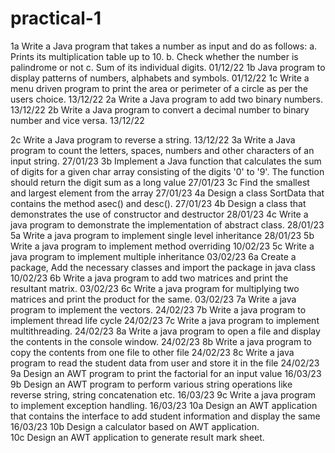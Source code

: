 # practical-1
1a	Write a Java program that takes a number as input and do as follows:
a. Prints its multiplication table up to 10.
b. Check whether the number is palindrome or not
c. Sum of its individual digits.	01/12/22
1b	Java program to display patterns of numbers, alphabets and symbols.	01/12/22
1c	Write a menu driven program to print the area or perimeter of a circle as per the users choice.	13/12/22
2a	Write a Java program to add two binary numbers.	13/12/22
2b	Write a Java program to convert a decimal number to binary number and vice versa.	13/12/22
		
2c	Write a Java program to reverse a string.	13/12/22
3a	Write a Java program to count the letters, spaces, numbers and other characters of an input string.
	27/01/23
3b	Implement a Java function that calculates the sum of digits for a given char array consisting of the digits '0' to '9'. The function should return the digit sum as a long value
	27/01/23
3c	Find the smallest and largest element from the array	27/01/23
4a	Design a class SortData that contains the method asec() and desc().	27/01/23
4b	Design a class that demonstrates the use of constructor and destructor	28/01/23
4c	Write a java program to demonstrate the implementation of abstract class.	28/01/23
5a	Write a java program to implement single level inheritance	28/01/23
5b	Write a java program to implement method overriding	10/02/23
5c	Write a java program to implement multiple inheritance	03/02/23
6a	Create a package, Add the necessary classes and import the package in java class	10/02/23
6b	Write a java program to add two matrices and print the resultant matrix.	03/02/23
6c	Write a java program for multiplying two matrices and print the product for the same.	03/02/23
7a	Write a java program to implement the vectors.	24/02/23
7b	Write a java program to implement thread life cycle	24/02/23
7c	Write a java program to implement multithreading.	24/02/23
8a	Write a java program to open a file and display the contents in the console window.	24/02/23
8b	Write a java program to copy the contents from one file to other file	24/02/23
8c	Write a java program to read the student data from user and store it in the file	24/02/23
9a	Design an AWT program to print the factorial for an input value	16/03/23
9b	Design an AWT program to perform various string operations like reverse string, string concatenation etc.
	16/03/23
9c	Write a java program to implement exception handling.	16/03/23
10a	Design an AWT application that contains the interface to add student information and display the same
	16/03/23
10b	Design a calculator based on AWT application.	
10c	Design an AWT application to generate result mark sheet.	


